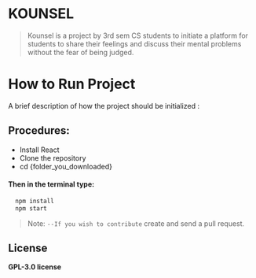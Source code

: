 # **KOUNSEL**

>  Kounsel is a project by 3rd sem CS students to initiate a platform for students to share their feelings and discuss their mental problems without the fear of being judged.

# **How to Run Project**

A brief description of how the project should be initialized :

## Procedures:
- Install React
- Clone the repository
- cd {folder_you_downloaded}
#### Then in the terminal type:
```bash
  npm install
  npm start
```
> Note: `--If you wish to contribute` create and send a pull request.

## License

**GPL-3.0 license**    
